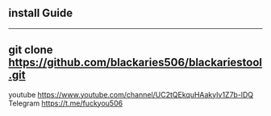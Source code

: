 ## install Guide
---
git clone https://github.com/blackaries506/blackariestool.git
---
                                           
 youtube https://www.youtube.com/channel/UC2tQEkquHAakyIv1Z7b-lDQ                                                                          
 Telegram https://t.me/fuckyou506
